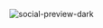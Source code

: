 ![social-preview-dark](https://github.com/mgrigorenko/mgrigorenko/assets/79719348/d18b047c-bc34-4593-8597-f1750837539a)
